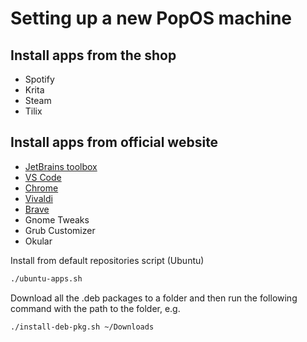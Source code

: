 # Setting up a new PopOS machine

## Install apps from the shop
- Spotify
- Krita
- Steam
- Tilix

## Install apps from official website

* [JetBrains toolbox](https://www.jetbrains.com/toolbox/app/?fromMenu)
* [VS Code](https://code.visualstudio.com/download)
* [Chrome](https://www.google.com/chrome/)
* [Vivaldi](https://vivaldi.com/download/)
* [Brave](https://brave.com/linux/#linux)
* Gnome Tweaks
* Grub Customizer
* Okular

Install from default repositories script (Ubuntu)

```bash
./ubuntu-apps.sh
```

Download all the .deb packages to a folder and then run the following command with the path to the folder, e.g.

```bash
./install-deb-pkg.sh ~/Downloads
```
